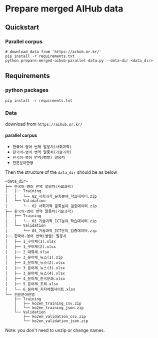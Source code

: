 # Prepare merged AIHub data

## Quickstart
### Parallel corpus
```
# download data from `https://aihub.or.kr/` 
pip install -r requirements.txt
python prepare-merged-aihub-parallel-data.py --data-dir <data_dir>
```

## Requirements
### python packages
```
pip install -r requirments.txt
```
### Data
download from `https://aihub.or.kr/`
#### parallel corpus
- `한국어-영어 번역 말뭉치(사회과학)`
- `한국어-영어 번역 말뭉치(기술과학)`
- `한국어-영어 번역(병렬) 말뭉치`
- `전문분야한영`

Then the structure of the `data_dir` should be as below
```
<data_dir>
├── 한국어-영어 번역 말뭉치(사회과학)
│   ├── Training
│   │   └── 02_사회과학_문화분야_학습데이터.zip
│   └── Validation
│       └── 02_사회과학_문화분야_검증데이터.zip
├── 한국어-영어 번역 말뭉치(기술과학)
│   ├── Training
│   │   └── 01_기술과학_ICT분야_학습데이터.zip
│   └── Validation
│       └── 01_기술과학_ICT분야_검증데이터.zip
├── 한국어-영어 번역(병렬) 말뭉치
│   ├── 1_구어체(1).xlsx
│   ├── 1_구어체(2).xlsx
│   ├── 2_대화체.xlsx
│   ├── 3_문어체_뉴스(1).zip
│   ├── 3_문어체_뉴스(2).xlsx
│   ├── 3_문어체_뉴스(3).xlsx
│   ├── 3_문어체_뉴스(4).xlsx
│   ├── 4_문어체_한국문화.xlsx
│   ├── 5_문어체_조례.xlsx
│   └── 6_문어체_지자체웹사이트.xlsx
└── 전문분야한영
    ├── Training
    │   ├── ko2en_training_csv.zip
    │   └── ko2en_training_json.zip
    └── Validation
        ├── ko2en_validation_csv.zip
        └── ko2en_validation_json.zip
```
Note: you don't need to unzip or change names.
